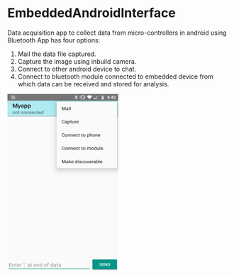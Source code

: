 # EmbeddedAndroidInterface
Data acquisition app to collect data from micro-controllers in android using Bluetooth
App has four options:
1. Mail the data file captured.
2. Capture the image using inbuild camera.
3. Connect to other android device to chat.
4. Connect to bluetooth module connected to embedded device from which data can be received and stored for analysis.

<img src="https://github.com/pranavpkr/EmbeddedAndroidInterface/blob/master/Appscreenshot.png" alt="alt text" width="250" height="400">
